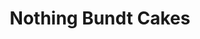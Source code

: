 ---
title: "Nothing Bundt Cakes"
url: /las-vegas/nothing-bundt-cakes-west-sahara-avenue/
shop: Konditorei
---